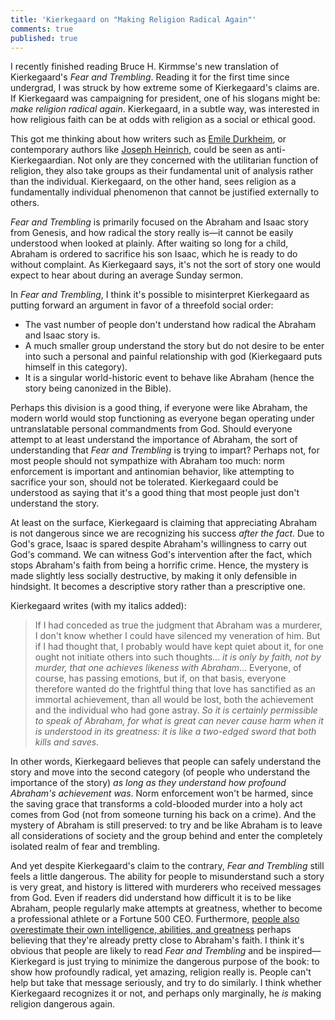 ```yaml
---
title: 'Kierkegaard on "Making Religion Radical Again"'
comments: true
published: true
---
```


I recently finished reading Bruce H. Kirmmse's new translation of Kierkegaard's _Fear and Trembling_. Reading it for the first time since undergrad, I was struck by how extreme some of Kierkegaard's claims are. If Kierkegaard was campaigning for president, one of his slogans might be: _make religion radical again_. Kierkegaard, in a subtle way, was interested in how religious faith can be at odds with religion as a social or ethical good.

This got me thinking about how writers such as [Emile Durkheim](https://en.wikipedia.org/wiki/The_Elementary_Forms_of_the_Religious_Life), or contemporary authors like [Joseph Heinrich](https://en.wikipedia.org/wiki/The_WEIRDest_People_in_the_World), could be seen as anti-Kierkegaardian. Not only are they concerned with the utilitarian function of religion, they also take groups as their fundamental unit of analysis rather than the individual. Kierkegaard, on the other hand, sees religion as a fundamentally individual phenomenon that cannot be justified externally to others.

_Fear and Trembling_ is primarily focused on the Abraham and Isaac story from Genesis, and how radical the story really is—it cannot be easily understood when looked at plainly. After waiting so long for a child, Abraham is ordered to sacrifice his son Isaac, which he is ready to do without complaint. As Kierkegaard says, it's not the sort of story one would expect to hear about during an average Sunday sermon. 

In _Fear and Trembling_, I think it's possible to misinterpret Kierkegaard as putting forward an argument in favor of a threefold social order:

- The vast number of people don't understand how radical the Abraham and Isaac story is.
- A much smaller group understand the story but do not desire to be enter into such a personal and painful relationship with god (Kierkegaard puts himself in this category).
- It is a singular world-historic event to behave like Abraham (hence the story being canonized in the Bible).

Perhaps this division is a good thing, if everyone were like Abraham, the modern world would stop functioning as everyone began operating under untranslatable personal commandments from God. Should everyone attempt to at least understand the importance of Abraham, the sort of understanding that _Fear and Trembling_ is trying to impart? Perhaps not, for most people should not sympathize with Abraham too much: norm enforcement is important and antinomian behavior, like attempting to sacrifice your son, should not be tolerated. Kierkegaard could be understood as saying that it's a good thing that most people just don't understand the story.

At least on the surface, Kierkegaard is claiming that appreciating Abraham is not dangerous since we are recognizing his success _after the fact_. Due to God's grace, Isaac is spared despite Abraham's willingness to carry out God's command. We can witness God's intervention after the fact, which stops Abraham's faith from being a horrific crime. Hence, the mystery is made slightly less socially destructive, by making it only defensible in hindsight. It becomes a descriptive story rather than a prescriptive one.

Kierkegaard writes (with my italics added): 

> If I had conceded as true the judgment that Abraham was a murderer, I don't know whether I could have silenced my veneration of him. But if I had thought that, I probably would have kept quiet about it, for one ought not initiate others into such thoughts... _it is only by faith, not by murder, that one achieves likeness with Abraham_...  Everyone, of course, has passing emotions, but if, on that basis, everyone therefore wanted do the frightful thing that love has sanctified as an immortal achievement, than all would be lost, both the achievement and the individual who had gone astray. _So it is certainly permissible to speak of Abraham, for what is great can never cause harm when it is understood in its greatness: it is like a two-edged sword that both kills and saves._

In other words, Kierkegaard believes that people can safely understand the story and move into the second category (of people who understand the importance of the story) _as long as they understand how profound Abraham's achievement was_. Norm enforcement won't be harmed, since the saving grace that transforms a cold-blooded murder into a holy act comes from God (not from someone turning his back on a crime). And the mystery of Abraham is still preserved: to try and be like Abraham is to leave all considerations of society and the group behind and enter the completely isolated realm of fear and trembling.

And yet despite Kierkegaard's claim to the contrary, _Fear and Trembling_ still feels a little dangerous. The ability for people to misunderstand such a story is very great, and history is littered with murderers who received messages from God. Even if readers did understand how difficult it is to be like Abraham, people regularly make attempts at greatness, whether to become a professional athlete or a Fortune 500 CEO. Furthermore, [people also overestimate their own intelligence, abilities, and greatness](https://en.wikipedia.org/wiki/Dunning%E2%80%93Kruger_effect) perhaps believing that they're already pretty close to Abraham's faith. I think it's obvious that people are likely to read _Fear and Trembling_ and be inspired—Kierkegard is just trying to minimize the dangerous purpose of the book: to show how profoundly radical, yet amazing, religion really is. People can't help but take that message seriously, and try to do similarly. I think whether Kierkegaard recognizes it or not, and perhaps only marginally, he _is_ making religion dangerous again. 
